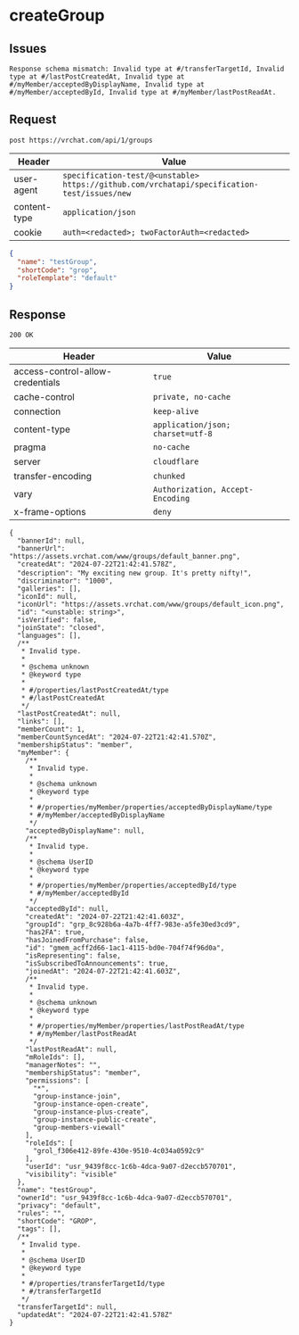 # createGroup

## Issues
```
Response schema mismatch: Invalid type at #/transferTargetId, Invalid type at #/lastPostCreatedAt, Invalid type at #/myMember/acceptedByDisplayName, Invalid type at #/myMember/acceptedById, Invalid type at #/myMember/lastPostReadAt.
```

## Request
`post https://vrchat.com/api/1/groups`

| Header | Value |
| ------ | ----- |
| user-agent | `specification-test/@<unstable> https://github.com/vrchatapi/specification-test/issues/new` |
| content-type | `application/json` |
| cookie | `auth=<redacted>; twoFactorAuth=<redacted>` |

```json
{
  "name": "testGroup",
  "shortCode": "grop",
  "roleTemplate": "default"
}
```


## Response
`200 OK`

| Header | Value |
| ------ | ----- |
| access-control-allow-credentials | `true` |
| cache-control | `private, no-cache` |
| connection | `keep-alive` |
| content-type | `application/json; charset=utf-8` |
| pragma | `no-cache` |
| server | `cloudflare` |
| transfer-encoding | `chunked` |
| vary | `Authorization, Accept-Encoding` |
| x-frame-options | `deny` |

```jsonc
{
  "bannerId": null,
  "bannerUrl": "https://assets.vrchat.com/www/groups/default_banner.png",
  "createdAt": "2024-07-22T21:42:41.578Z",
  "description": "My exciting new group․ It's pretty niftyǃ",
  "discriminator": "1000",
  "galleries": [],
  "iconId": null,
  "iconUrl": "https://assets.vrchat.com/www/groups/default_icon.png",
  "id": "<unstable: string>",
  "isVerified": false,
  "joinState": "closed",
  "languages": [],
  /**
   * Invalid type.
   *
   * @schema unknown
   * @keyword type
   *
   * #/properties/lastPostCreatedAt/type
   * #/lastPostCreatedAt
   */
  "lastPostCreatedAt": null,
  "links": [],
  "memberCount": 1,
  "memberCountSyncedAt": "2024-07-22T21:42:41.570Z",
  "membershipStatus": "member",
  "myMember": {
    /**
     * Invalid type.
     *
     * @schema unknown
     * @keyword type
     *
     * #/properties/myMember/properties/acceptedByDisplayName/type
     * #/myMember/acceptedByDisplayName
     */
    "acceptedByDisplayName": null,
    /**
     * Invalid type.
     *
     * @schema UserID
     * @keyword type
     *
     * #/properties/myMember/properties/acceptedById/type
     * #/myMember/acceptedById
     */
    "acceptedById": null,
    "createdAt": "2024-07-22T21:42:41.603Z",
    "groupId": "grp_8c928b6a-4a7b-4ff7-983e-a5fe30ed3cd9",
    "has2FA": true,
    "hasJoinedFromPurchase": false,
    "id": "gmem_acff2d66-1ac1-4115-bd0e-704f74f96d0a",
    "isRepresenting": false,
    "isSubscribedToAnnouncements": true,
    "joinedAt": "2024-07-22T21:42:41.603Z",
    /**
     * Invalid type.
     *
     * @schema unknown
     * @keyword type
     *
     * #/properties/myMember/properties/lastPostReadAt/type
     * #/myMember/lastPostReadAt
     */
    "lastPostReadAt": null,
    "mRoleIds": [],
    "managerNotes": "",
    "membershipStatus": "member",
    "permissions": [
      "*",
      "group-instance-join",
      "group-instance-open-create",
      "group-instance-plus-create",
      "group-instance-public-create",
      "group-members-viewall"
    ],
    "roleIds": [
      "grol_f306e412-89fe-430e-9510-4c034a0592c9"
    ],
    "userId": "usr_9439f8cc-1c6b-4dca-9a07-d2eccb570701",
    "visibility": "visible"
  },
  "name": "testGroup",
  "ownerId": "usr_9439f8cc-1c6b-4dca-9a07-d2eccb570701",
  "privacy": "default",
  "rules": "",
  "shortCode": "GROP",
  "tags": [],
  /**
   * Invalid type.
   *
   * @schema UserID
   * @keyword type
   *
   * #/properties/transferTargetId/type
   * #/transferTargetId
   */
  "transferTargetId": null,
  "updatedAt": "2024-07-22T21:42:41.578Z"
}
```

